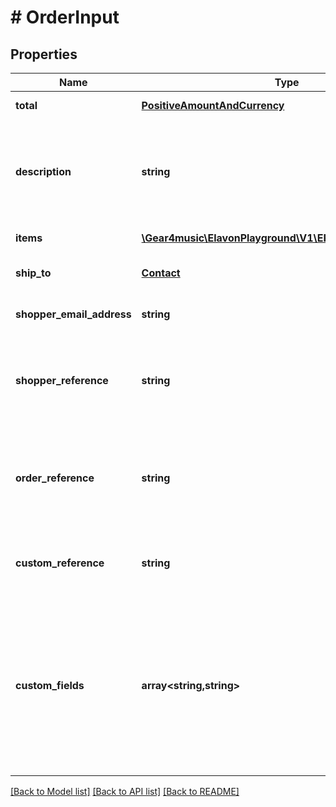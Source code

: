 # # OrderInput

## Properties

Name | Type | Description | Notes
------------ | ------------- | ------------- | -------------
**total** | [**PositiveAmountAndCurrency**](PositiveAmountAndCurrency.md) | Total for all items |
**description** | **string** | Description, which appears on the dashboard and might appear on receipts | [optional]
**items** | [**\Gear4music\ElavonPlayground\V1\EPG\Model\OrderItem[]**](OrderItem.md) | Line items, 64 max | [optional]
**ship_to** | [**Contact**](Contact.md) | Shipping contact details | [optional]
**shopper_email_address** | **string** | Shopper&#39;s email address | [optional]
**shopper_reference** | **string** | Optional reference provided by the shopper, such as a purchase order | [optional]
**order_reference** | **string** | Optional order reference which we&#39;ll display in the merchant dashboard. | [optional]
**custom_reference** | **string** | Optional reference provided by the merchant | [optional]
**custom_fields** | **array<string,string>** | Custom fields, an object containing arbitrary string values.  Field names and values must not exceed 64 and 1024 characters, respectively. | [optional]

[[Back to Model list]](../../README.md#models) [[Back to API list]](../../README.md#endpoints) [[Back to README]](../../README.md)
